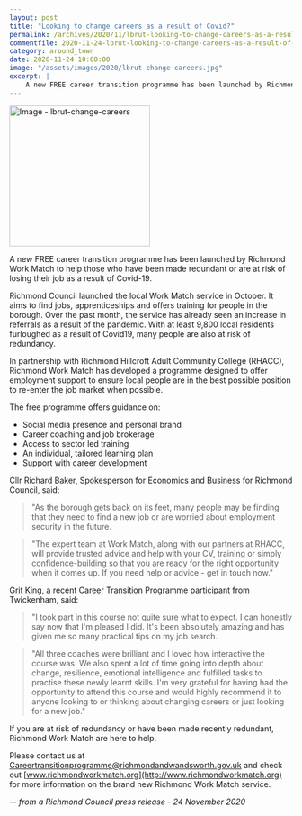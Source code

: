 ```yaml
---
layout: post
title: "Looking to change careers as a result of Covid?"
permalink: /archives/2020/11/lbrut-looking-to-change-careers-as-a-result-of-covid.html
commentfile: 2020-11-24-lbrut-looking-to-change-careers-as-a-result-of-covid
category: around_town
date: 2020-11-24 10:00:00
image: "/assets/images/2020/lbrut-change-careers.jpg"
excerpt: |
    A new FREE career transition programme has been launched by Richmond Work Match to help those who have been made redundant or are at risk of losing their job as a result of Covid-19.
---
```

<a href="/assets/images/2020/lbrut-change-careers.jpg" title="Click for a larger image"><img src="/assets/images/2020/lbrut-change-careers-thumb.jpg" width="250" alt="Image - lbrut-change-careers"  class="photo right"/></a>

A new FREE career transition programme has been launched by Richmond Work Match to help those who have been made redundant or are at risk of losing their job as a result of Covid-19.

Richmond Council launched the local Work Match service in October. It aims to find jobs, apprenticeships and offers training for people in the borough. Over the past month, the service has already seen an increase in referrals as a result of the pandemic. With at least 9,800 local residents furloughed as a result of Covid19, many people are also at risk of redundancy.

In partnership with Richmond Hillcroft Adult Community College (RHACC), Richmond Work Match has developed a programme designed to offer employment support to ensure local people are in the best possible position to re-enter the job market when possible.

The free programme offers guidance on:

- Social media presence and personal brand
- Career coaching and job brokerage
- Access to sector led training
- An individual, tailored learning plan
- Support with career development

Cllr Richard Baker, Spokesperson for Economics and Business for Richmond Council, said:

> "As the borough gets back on its feet, many people may be finding that they need to find a new job or are worried about employment security in the future.

> "The expert team at Work Match, along with our partners at RHACC, will provide trusted advice and help with your CV, training or simply confidence-building so that you are ready for the right opportunity when it comes up. If you need help or advice - get in touch now."

Grit King, a recent Career Transition Programme participant from Twickenham, said:

> "I took part in this course not quite sure what to expect. I can honestly say now that I'm pleased I did. It's been absolutely amazing and has given me so many practical tips on my job search.

> "All three coaches were brilliant and I loved how interactive the course was. We also spent a lot of time going into depth about change, resilience, emotional intelligence and fulfilled tasks to practise these newly learnt skills. I'm very grateful for having had the opportunity to attend this course and would highly recommend it to anyone looking to or thinking about changing careers or just looking for a new job."

If you are at risk of redundancy or have been made recently redundant, Richmond Work Match are here to help.

Please contact us at  [Careertransitionprogramme@richmondandwandsworth.gov.uk](mailto:Careertransitionprogramme@richmondandwandsworth.gov.uk) and check out [www.richmondworkmatch.org](http://www.richmondworkmatch.org) for more information on the brand new Richmond Work Match service.


<cite>-- from a Richmond Council press release - 24 November 2020</cite>
